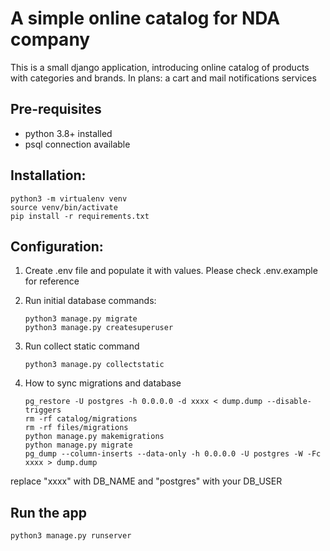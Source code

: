 # A simple online catalog for NDA company
This is a small django application, introducing online catalog
of products with categories and brands. In plans: a cart and mail notifications services

## Pre-requisites
- python 3.8+ installed
- psql connection available

## Installation:
```shell
python3 -m virtualenv venv
source venv/bin/activate
pip install -r requirements.txt
```

## Configuration:
1. Create .env file and populate it with values. Please check .env.example for reference
2. Run initial database commands: 
    ```shell
    python3 manage.py migrate
    python3 manage.py createsuperuser
    ```
3. Run collect static command
    ```shell
    python3 manage.py collectstatic
    ```

4. How to sync migrations and database
   ```shell
   pg_restore -U postgres -h 0.0.0.0 -d xxxx < dump.dump --disable-triggers
   rm -rf catalog/migrations
   rm -rf files/migrations
   python manage.py makemigrations
   python manage.py migrate
   pg_dump --column-inserts --data-only -h 0.0.0.0 -U postgres -W -Fc xxxx > dump.dump
   ```
replace "xxxx" with DB_NAME and "postgres" with your DB_USER

## Run the app
```shell
python3 manage.py runserver
```